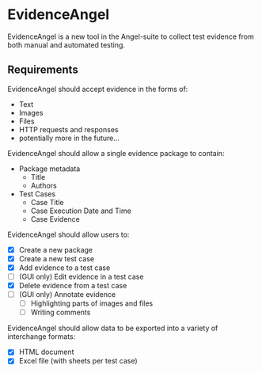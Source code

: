 # EvidenceAngel

EvidenceAngel is a new tool in the Angel-suite to collect test evidence from both manual and automated testing.

## Requirements

EvidenceAngel should accept evidence in the forms of:

- Text
- Images
- Files
- HTTP requests and responses
- potentially more in the future...

EvidenceAngel should allow a single evidence package to contain:

- Package metadata
    - Title
    - Authors
- Test Cases
    - Case Title
    - Case Execution Date and Time
    - Case Evidence

EvidenceAngel should allow users to:

- [x] Create a new package
- [x] Create a new test case
- [x] Add evidence to a test case
- [ ] (GUI only) Edit evidence in a test case
- [x] Delete evidence from a test case
- [ ] (GUI only) Annotate evidence
    - [ ] Highlighting parts of images and files
    - [ ] Writing comments

EvidenceAngel should allow data to be exported into a variety of interchange formats:

- [x] HTML document
- [x] Excel file (with sheets per test case)
